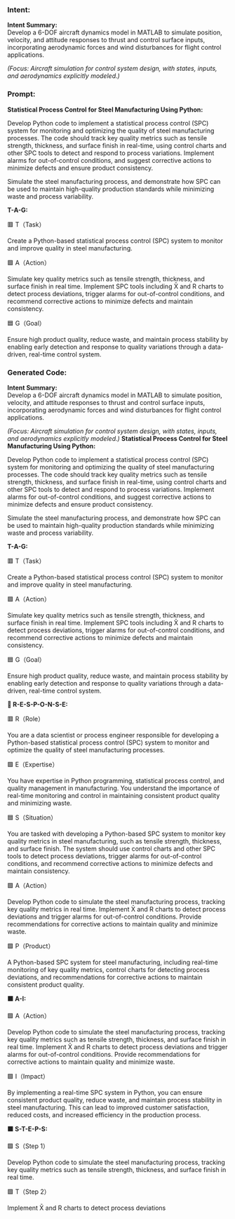 ### Intent:
**Intent Summary:**  
Develop a 6-DOF aircraft dynamics model in MATLAB to simulate position, velocity, and attitude responses to thrust and control surface inputs, incorporating aerodynamic forces and wind disturbances for flight control applications.  

*(Focus: Aircraft simulation for control system design, with states, inputs, and aerodynamics explicitly modeled.)*

### Prompt:
**Statistical Process Control for Steel Manufacturing Using Python:**

Develop Python code to implement a statistical process control (SPC) system for monitoring and optimizing the quality of steel manufacturing processes. The code should track key quality metrics such as tensile strength, thickness, and surface finish in real-time, using control charts and other SPC tools to detect and respond to process variations. Implement alarms for out-of-control conditions, and suggest corrective actions to minimize defects and ensure product consistency.

Simulate the steel manufacturing process, and demonstrate how SPC can be used to maintain high-quality production standards while minimizing waste and process variability.

**T-A-G:**

🟥 T（Task）

Create a Python-based statistical process control (SPC) system to monitor and improve quality in steel manufacturing.

🟩 A（Action）

Simulate key quality metrics such as tensile strength, thickness, and surface finish in real time. Implement SPC tools including X̄ and R charts to detect process deviations, trigger alarms for out-of-control conditions, and recommend corrective actions to minimize defects and maintain consistency.

🟦 G（Goal）

Ensure high product quality, reduce waste, and maintain process stability by enabling early detection and response to quality variations through a data-driven, real-time control system.

### Generated Code:
**Intent Summary:**  
Develop a 6-DOF aircraft dynamics model in MATLAB to simulate position, velocity, and attitude responses to thrust and control surface inputs, incorporating aerodynamic forces and wind disturbances for flight control applications.  

*(Focus: Aircraft simulation for control system design, with states, inputs, and aerodynamics explicitly modeled.)*
**Statistical Process Control for Steel Manufacturing Using Python:**

Develop Python code to implement a statistical process control (SPC) system for monitoring and optimizing the quality of steel manufacturing processes. The code should track key quality metrics such as tensile strength, thickness, and surface finish in real-time, using control charts and other SPC tools to detect and respond to process variations. Implement alarms for out-of-control conditions, and suggest corrective actions to minimize defects and ensure product consistency.

Simulate the steel manufacturing process, and demonstrate how SPC can be used to maintain high-quality production standards while minimizing waste and process variability.

**T-A-G:**

🟥 T（Task）

Create a Python-based statistical process control (SPC) system to monitor and improve quality in steel manufacturing.

🟩 A（Action）

Simulate key quality metrics such as tensile strength, thickness, and surface finish in real time. Implement SPC tools including X̄ and R charts to detect process deviations, trigger alarms for out-of-control conditions, and recommend corrective actions to minimize defects and maintain consistency.

🟦 G（Goal）

Ensure high product quality, reduce waste, and maintain process stability by enabling early detection and response to quality variations through a data-driven, real-time control system.  

**🔴 R-E-S-P-O-N-S-E:**

🟥 R（Role）

You are a data scientist or process engineer responsible for developing a Python-based statistical process control (SPC) system to monitor and optimize the quality of steel manufacturing processes.

🟩 E（Expertise）

You have expertise in Python programming, statistical process control, and quality management in manufacturing. You understand the importance of real-time monitoring and control in maintaining consistent product quality and minimizing waste.

🟦 S（Situation）

You are tasked with developing a Python-based SPC system to monitor key quality metrics in steel manufacturing, such as tensile strength, thickness, and surface finish. The system should use control charts and other SPC tools to detect process deviations, trigger alarms for out-of-control conditions, and recommend corrective actions to minimize defects and maintain consistency.

🟩 A（Action）

Develop Python code to simulate the steel manufacturing process, tracking key quality metrics in real time. Implement X̄ and R charts to detect process deviations and trigger alarms for out-of-control conditions. Provide recommendations for corrective actions to maintain quality and minimize waste.

🟩 P（Product）

A Python-based SPC system for steel manufacturing, including real-time monitoring of key quality metrics, control charts for detecting process deviations, and recommendations for corrective actions to maintain consistent product quality.

**🟩 A-I:**

🟩 A（Action）

Develop Python code to simulate the steel manufacturing process, tracking key quality metrics such as tensile strength, thickness, and surface finish in real time. Implement X̄ and R charts to detect process deviations and trigger alarms for out-of-control conditions. Provide recommendations for corrective actions to maintain quality and minimize waste.

🟩 I（Impact）

By implementing a real-time SPC system in Python, you can ensure consistent product quality, reduce waste, and maintain process stability in steel manufacturing. This can lead to improved customer satisfaction, reduced costs, and increased efficiency in the production process.

**🟩 S-T-E-P-S:**

🟩 S（Step 1）

Develop Python code to simulate the steel manufacturing process, tracking key quality metrics such as tensile strength, thickness, and surface finish in real time.

🟩 T（Step 2）

Implement X̄ and R charts to detect process deviations
